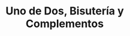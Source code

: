---
title: "Uno de Dos, Bisutería y Complementos"
url: /medina-del-campo/uno-de-dos-bisuteria-y-complementos/
shop: joyería
---